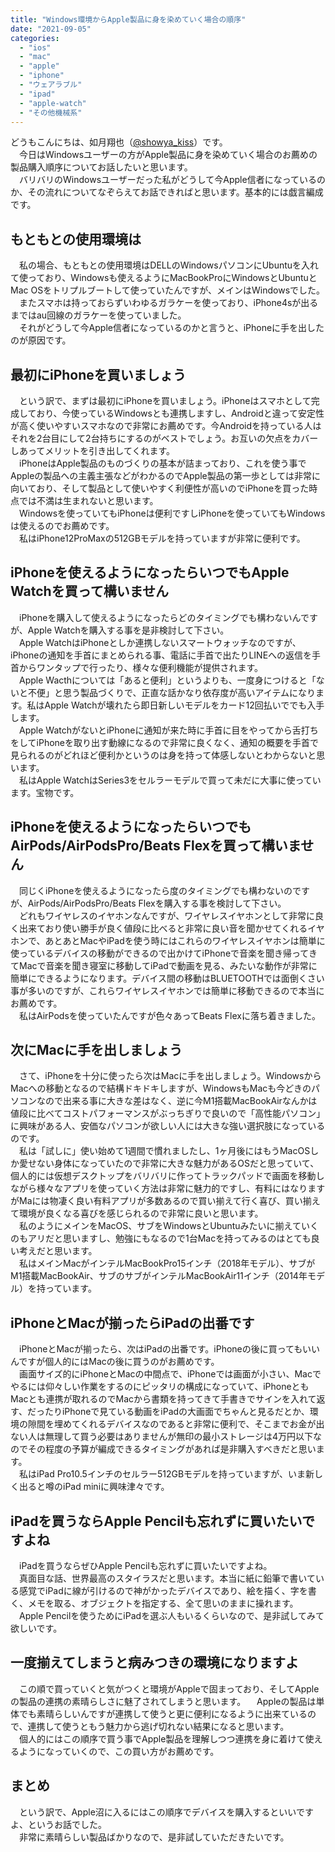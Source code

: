 ```yaml
---
title: "Windows環境からApple製品に身を染めていく場合の順序"
date: "2021-09-05"
categories: 
  - "ios"
  - "mac"
  - "apple"
  - "iphone"
  - "ウェアラブル"
  - "ipad"
  - "apple-watch"
  - "その他機械系"
---
```


どうもこんにちは、如月翔也（[@showya\_kiss](http://twitter.com/showya_kiss)）です。  
　今日はWindowsユーザーの方がApple製品に身を染めていく場合のお薦めの製品購入順序についてお話したいと思います。  
　バリバリのWindowsユーザーだった私がどうして今Apple信者になっているのか、その流れについてなぞらえてお話できればと思います。基本的には戯言編成です。  

## もともとの使用環境は

　私の場合、もともとの使用環境はDELLのWindowsパソコンにUbuntuを入れて使っており、Windowsも使えるようにMacBookProにWindowsとUbuntuとMac OSをトリプルブートして使っていたんですが、メインはWindowsでした。  
　またスマホは持っておらずいわゆるガラケーを使っており、iPhone4sが出るまではau回線のガラケーを使っていました。  
　それがどうして今Apple信者になっているのかと言うと、iPhoneに手を出したのが原因です。  

## 最初にiPhoneを買いましょう

　という訳で、まずは最初にiPhoneを買いましょう。iPhoneはスマホとして完成しており、今使っているWindowsとも連携しますし、Androidと違って安定性が高く使いやすいスマホなので非常にお薦めです。今Androidを持っている人はそれを2台目にして2台持ちにするのがベストでしょう。お互いの欠点をカバーしあってメリットを引き出してくれます。  
　iPhoneはApple製品のものづくりの基本が詰まっており、これを使う事でAppleの製品への主義主張などがわかるのでApple製品の第一歩としては非常に向いており、そして製品として使いやすく利便性が高いのでiPhoneを買った時点では不満は生まれないと思います。  
　Windowsを使っていてもiPhoneは便利ですしiPhoneを使っていてもWindowsは使えるのでお薦めです。  
　私はiPhone12ProMaxの512GBモデルを持っていますが非常に便利です。  

## iPhoneを使えるようになったらいつでもApple Watchを買って構いません

　iPhoneを購入して使えるようになったらどのタイミングでも構わないんですが、Apple Watchを購入する事を是非検討して下さい。  
　Apple WatchはiPhoneとしか連携しないスマートウォッチなのですが、iPhoneの通知を手首にまとめられる事、電話に手首で出たりLINEへの返信を手首からワンタップで行ったり、様々な便利機能が提供されます。  
　Apple Wacthについては「あると便利」というよりも、一度身につけると「ないと不便」と思う製品づくりで、正直な話かなり依存度が高いアイテムになります。私はApple Watchが壊れたら即日新しいモデルをカード12回払いででも入手します。  
　Apple WatchがないとiPhoneに通知が来た時に手首に目をやってから舌打ちをしてiPhoneを取り出す動線になるので非常に良くなく、通知の概要を手首で見られるのがどれほど便利かというのは身を持って体感しないとわからないと思います。  
　私はApple WatchはSeries3をセルラーモデルで買って未だに大事に使っています。宝物です。  

## iPhoneを使えるようになったらいつでもAirPods/AirPodsPro/Beats Flexを買って構いません

　同じくiPhoneを使えるようになったら度のタイミングでも構わないのですが、AirPods/AirPodsPro/Beats Flexを購入する事を検討して下さい。  
　どれもワイヤレスのイヤホンなんですが、ワイヤレスイヤホンとして非常に良く出来ており使い勝手が良く値段に比べると非常に良い音を聞かせてくれるイヤホンで、あとあとMacやiPadを使う時にはこれらのワイヤレスイヤホンは簡単に使っているデバイスの移動ができるので出かけてiPhoneで音楽を聞き帰ってきてMacで音楽を聞き寝室に移動してiPadで動画を見る、みたいな動作が非常に簡単にできるようになります。デバイス間の移動はBLUETOOTHでは面倒くさい事が多いのですが、これらワイヤレスイヤホンでは簡単に移動できるので本当にお薦めです。  
　私はAirPodsを使っていたんですが色々あってBeats Flexに落ち着きました。  

## 次にMacに手を出しましょう

　さて、iPhoneを十分に使ったら次はMacに手を出しましょう。WindowsからMacへの移動となるので結構ドキドキしますが、WindowsもMacも今どきのパソコンなので出来る事に大きな差はなく、逆に今M1搭載MacBookAirなんかは値段に比べてコストパフォーマンスがぶっちぎりで良いので「高性能パソコン」に興味がある人、安価なパソコンが欲しい人には大きな強い選択肢になっているのです。  
　私は「試しに」使い始めて1週間で慣れましたし、1ヶ月後にはもうMacOSしか愛せない身体になっていたので非常に大きな魅力があるOSだと思っていて、個人的には仮想デスクトップをバリバリに作ってトラックパッドで画面を移動しながら様々なアプリを使っていく方法は非常に魅力的ですし、有料にはなりますがMaには物凄く良い有料アプリが多数あるので買い揃えて行く喜び、買い揃えて環境が良くなる喜びを感じられるので非常に良いと思います。  
　私のようにメインをMacOS、サブをWindowsとUbuntuみたいに揃えていくのもアリだと思いますし、勉強にもなるので1台Macを持ってみるのはとても良い考えだと思います。  
　私はメインMacがインテルMacBookPro15インチ（2018年モデル）、サブがM1搭載MacBookAir、サブのサブがインテルMacBookAir11インチ（2014年モデル）を持っています。  

## iPhoneとMacが揃ったらiPadの出番です

　iPhoneとMacが揃ったら、次はiPadの出番です。iPhoneの後に買ってもいいんですが個人的にはMacの後に買うのがお薦めです。  
　画面サイズ的にiPhoneとMacの中間点で、iPhoneでは画面が小さい、Macでやるには仰々しい作業をするのにピッタリの構成になっていて、iPhoneともMacとも連携が取れるのでMacから書類を持ってきて手書きでサインを入れて返す、だったりiPhoneで見ている動画をiPadの大画面でちゃんと見るだとか、環境の隙間を埋めてくれるデバイスなのであると非常に便利で、そこまでお金が出ない人は無理して買う必要はありませんが無印の最小ストレージは4万円以下なのでその程度の予算が編成できるタイミングがあれば是非購入すべきだと思います。  
　私はiPad Pro10.5インチのセルラー512GBモデルを持っていますが、いま新しく出ると噂のiPad miniに興味津々です。  

## iPadを買うならApple Pencilも忘れずに買いたいですよね

　iPadを買うならぜひApple Pencilも忘れずに買いたいですよね。  
　真面目な話、世界最高のスタイラスだと思います。本当に紙に鉛筆で書いている感覚でiPadに線が引けるので神がかったデバイスであり、絵を描く、字を書く、メモを取る、オブジェクトを指定する、全て思いのままに操れます。  
　Apple Pencilを使うためにiPadを選ぶ人もいるくらいなので、是非試してみて欲しいです。  

## 一度揃えてしまうと病みつきの環境になりますよ

　この順で買っていくと気がつくと環境がAppleで固まっており、そしてAppleの製品の連携の素晴らしさに魅了されてしまうと思います。 　Appleの製品は単体でも素晴らしいんですが連携して使うと更に便利になるように出来ているので、連携して使うともう魅力から逃げ切れない結果になると思います。  
　個人的にはこの順序で買う事でApple製品を理解しつつ連携を身に着けて使えるようになっていくので、この買い方がお薦めです。  

## まとめ

　という訳で、Apple沼に入るにはこの順序でデバイスを購入するといいですよ、というお話でした。  
　非常に素晴らしい製品ばかりなので、是非試していただきたいです。
